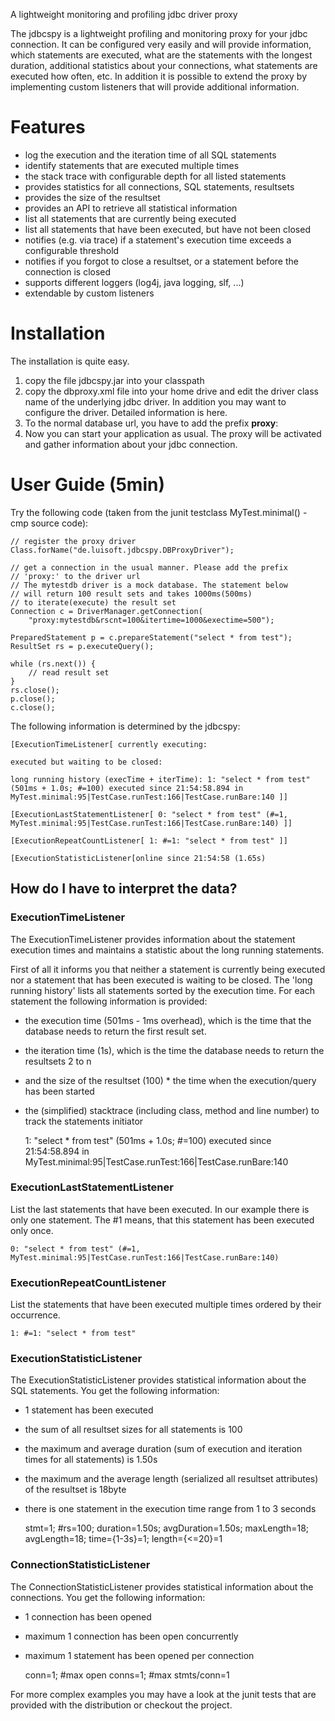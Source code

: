 A lightweight monitoring and profiling jdbc driver proxy

The jdbcspy is a lightweight profiling and monitoring proxy for your jdbc connection. It can be configured very easily and will provide information, which statements are executed, what are the statements with the longest duration, additional statistics about your connections, what statements are executed how often, etc. In addition it is possible to extend the proxy by implementing custom listeners that will provide additional information.

# Features

- log the execution and the iteration time of all SQL statements
- identify statements that are executed multiple times
- the stack trace with configurable depth for all listed statements
- provides statistics for all connections, SQL statements, resultsets
- provides the size of the resultset
- provides an API to retrieve all statistical information
- list all statements that are currently being executed
- list all statements that have been executed, but have not been closed
- notifies (e.g. via trace) if a statement's execution time exceeds a configurable threshold
- notifies if you forgot to close a resultset, or a statement before the connection is closed
- supports different loggers (log4j, java logging, slf, ...)
- extendable by custom listeners

# Installation

The installation is quite easy. 

1. copy the file jdbcspy.jar into your classpath 
1. copy the dbproxy.xml file into your home drive and edit the driver class name of the underlying jdbc driver. In addition you may want to configure the driver. Detailed information is here. 
1. To the normal database url, you have to add the prefix **proxy**: 
1. Now you can start your application as usual. The proxy will be activated and gather information about your jdbc connection.

# User Guide (5min)

Try the following code (taken from the junit testclass MyTest.minimal() - cmp source code):

	// register the proxy driver Class.forName("de.luisoft.jdbcspy.DBProxyDriver");

	// get a connection in the usual manner. Please add the prefix
	// 'proxy:' to the driver url
	// The mytestdb driver is a mock database. The statement below
	// will return 100 result sets and takes 1000ms(500ms)
	// to iterate(execute) the result set
	Connection c = DriverManager.getConnection(
    	"proxy:mytestdb&rscnt=100&itertime=1000&exectime=500");

	PreparedStatement p = c.prepareStatement("select * from test");
	ResultSet rs = p.executeQuery();

	while (rs.next()) {
    	// read result set
	}
	rs.close();
	p.close();
	c.close();

The following information is determined by the jdbcspy:

	[ExecutionTimeListener[ currently executing:

	executed but waiting to be closed:

	long running history (execTime + iterTime): 1: "select * from test" (501ms + 1.0s; #=100) executed since 21:54:58.894 in MyTest.minimal:95|TestCase.runTest:166|TestCase.runBare:140 ]]

	[ExecutionLastStatementListener[ 0: "select * from test" (#=1, MyTest.minimal:95|TestCase.runTest:166|TestCase.runBare:140) ]]

	[ExecutionRepeatCountListener[ 1: #=1: "select * from test" ]]

	[ExecutionStatisticListener[online since 21:54:58 (1.65s)


## How do I have to interpret the data?

### ExecutionTimeListener

The ExecutionTimeListener provides information about the statement execution times and maintains a statistic about the long running statements.

First of all it informs you that neither a statement is currently being executed nor a statement that has been executed is waiting to be closed. The 'long running history' lists all statements sorted by the execution time. 
For each statement the following information is provided: 

* the execution time (501ms - 1ms overhead), which is the time that the database needs to return the first result set. 
* the iteration time (1s), which is the time the database needs to return the resultsets 2 to n 
* and the size of the resultset (100) * the time when the execution/query has been started 
* the (simplified) stacktrace (including class, method and line number) to track the statements initiator

	1: "select * from test" (501ms + 1.0s; #=100) executed since 21:54:58.894 in MyTest.minimal:95|TestCase.runTest:166|TestCase.runBare:140

### ExecutionLastStatementListener

List the last statements that have been executed. In our example there is only one statement. The #1 means, that this statement has been executed only once.

	0: "select * from test" (#=1, MyTest.minimal:95|TestCase.runTest:166|TestCase.runBare:140)

### ExecutionRepeatCountListener

List the statements that have been executed multiple times ordered by their occurrence.

	1: #=1: "select * from test"

### ExecutionStatisticListener

The ExecutionStatisticListener provides statistical information about the SQL statements. 
You get the following information:

* 1 statement has been executed 
* the sum of all resultset sizes for all statements is 100 
* the maximum and average duration (sum of execution and iteration times for all statements) is 1.50s 
* the maximum and the average length (serialized all resultset attributes) of the resultset is 18byte 
* there is one statement in the execution time range from 1 to 3 seconds

	stmt=1; #rs=100; duration=1.50s; avgDuration=1.50s; maxLength=18; avgLength=18;
	time={1-3s}=1; length={<=20}=1

### ConnectionStatisticListener

The ConnectionStatisticListener provides statistical information about the connections.
You get the following information: 

* 1 connection has been opened 
* maximum 1 connection has been open concurrently 
* maximum 1 statement has been opened per connection

	conn=1; #max open conns=1; #max stmts/conn=1

For more complex examples you may have a look at the junit tests that are provided with the distribution or checkout the project.